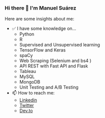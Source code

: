 ### Hi there 👋 I'm Manuel Suárez
  Here are some insights about me:
- ✅ I have some knowledge on...
  - Python
  - R
  - Supervised and Unsupervised learning 
  - TensorFlow and Keras 
  - spaCy
  - Web Scraping (Selenium and bs4 ) 
  - API REST with Fast API and Flask
  - Tableau
  - MySQL
  - MongoDB
  - Unit Testing and A/B Testing
- 📫 How to reach me: 
  - [Linkedin](https://www.linkedin.com/in/manuel-su%C3%A1rez-021)
  - [Twitter](https://twitter.com/ManuelS24832521)
  - [Dev.to](https://dev.to/mefardales)


